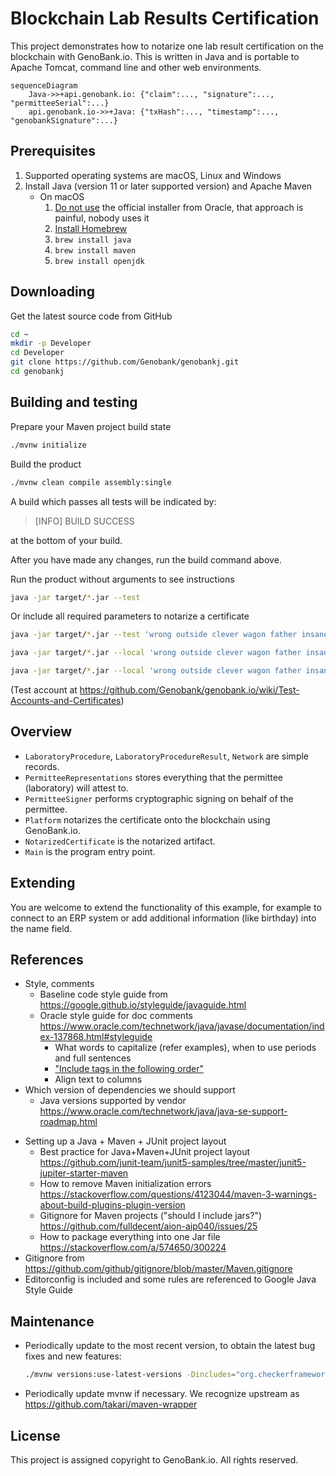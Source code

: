 # Blockchain Lab Results Certification

This project demonstrates how to notarize one lab result certification on the blockchain with GenoBank.io. This is written in Java and is portable to Apache Tomcat, command line and other web environments.

```mermaid
sequenceDiagram
    Java->>+api.genobank.io: {"claim":..., "signature":..., "permitteeSerial":...}
    api.genobank.io->>+Java: {"txHash":..., "timestamp":..., "genobankSignature":...}
```



## Prerequisites

1. Supported operating systems are macOS, Linux and Windows
2. Install Java (version 11 or later supported version) and Apache Maven
   - On macOS
     1. [Do not use](https://stackoverflow.com/a/28635465/300224) the official installer from Oracle, that approach is painful, nobody uses it
     2. [Install Homebrew](https://brew.sh)
     3. `brew install java`
     4. `brew install maven`
     5. `brew install openjdk`

## Downloading

Get the latest source code from GitHub

```sh
cd ~
mkdir -p Developer
cd Developer
git clone https://github.com/Genobank/genobankj.git
cd genobankj
```

## Building and testing

Prepare your Maven project build state

```sh
./mvnw initialize
```

Build the product

```sh
./mvnw clean compile assembly:single
```

A build which passes all tests will be indicated by:

> [INFO] BUILD SUCCESS

at the bottom of your build.

After you have made any changes, run the build command above.

Run the product without arguments to see instructions

```sh
java -jar target/*.jar --test
```

Or include all required parameters to notarize a certificate

```sh
java -jar target/*.jar --test 'wrong outside clever wagon father insane boy junk punch duck drift cupboard' 41 'Bob' '1234' '1' 'N' '' 1614069145429
```
<!-- Current command -->
```sh
java -jar target/*.jar --local 'wrong outside clever wagon father insane boy junk punch duck drift cupboard' 41 'LUIS SERGIO ORTEGA SOLARES' 150332505 '1' 'N' '1' 1650917610932 '{Pasaporte,LUIS SERGIO ORTEGA SOLARES,https://api.japso.com.mx/welty/api/public/fi/0e86f35b-487d-4bde-9412-90c71099abc7,150332505,1991-07-06}' '[{50,Primera Dosis,Astra Zeneca,NH0304,05/07/2021},{51,Segunda Dosis,Astra Zeneca,77761,10/09/2021}]' '{https://api.japso.com.mx/welty/api/public/ct/04168d10-778a-4f41-aeab-5b9fe592313c}'
```

<!-- New command -->
```sh
java -jar target/*.jar --local 'wrong outside clever wagon father insane boy junk punch duck drift cupboard' 41 'LUIS SERGIO ORTEGA SOLARES' 150332505 'Test Hepatitis' '[{"Nombre": "Test test test","Identifacion": "1234567890 mx m 24","Clave_estudio": "1","Resultado": {"file": "","metodo": "RT-PCR Tiempo Real","antigeno": "POSITIVO","oxigenacion": "98","temperatura": "38","influenza-a-D": "POSITIVO","influenza-b-D": "POSITIVO","respiratorio-D": "POSITIVO"},"Metodo": "","Folio": "FMA-KLD-516","tiempo": 1654116966}]' '1' 1650917610932 '{Pasaporte,LUIS SERGIO ORTEGA SOLARES,https://api.japso.com.mx/welty/api/public/fi/0e86f35b-487d-4bde-9412-90c71099abc7,150332505,1991-07-06}' '[{50,Primera Dosis,Astra Zeneca,NH0304,05/07/2021},{51,Segunda Dosis,Astra Zeneca,77761,10/09/2021}]' '{https://api.japso.com.mx/welty/api/public/ct/04168d10-778a-4f41-aeab-5b9fe592313c}'
```

(Test account at https://github.com/Genobank/genobank.io/wiki/Test-Accounts-and-Certificates)

## Overview

* `LaboratoryProcedure`, `LaboratoryProcedureResult`, `Network` are simple records.
* `PermitteeRepresentations` stores everything that the permittee (laboratory) will attest to.
* `PermitteeSigner` performs cryptographic signing on behalf of the permittee.
* `Platform` notarizes the certificate onto the blockchain using GenoBank.io.
* `NotarizedCertificate` is the notarized artifact.
* `Main` is the program entry point.

## Extending

You are welcome to extend the functionality of this example, for example to connect to an ERP system or add additional information (like birthday) into the name field.

## References

* Style, comments
  * Baseline code style guide from https://google.github.io/styleguide/javaguide.html
  * Oracle style guide for doc comments https://www.oracle.com/technetwork/java/javase/documentation/index-137868.html#styleguide
    * What words to capitalize (refer examples), when to use periods and full sentences
    * ["Include tags in the following order"](https://www.oracle.com/technetwork/java/javase/documentation/index-137868.html#orderoftags)
    * Align text to columns
* Which version of dependencies we should support
  * Java versions supported by vendor https://www.oracle.com/technetwork/java/java-se-support-roadmap.html

- Setting up a Java + Maven + JUnit project layout
  - Best practice for Java+Maven+JUnit project layout https://github.com/junit-team/junit5-samples/tree/master/junit5-jupiter-starter-maven
  - How to remove Maven initialization errors https://stackoverflow.com/questions/4123044/maven-3-warnings-about-build-plugins-plugin-version
  - Gitignore for Maven projects ("should I include jars?") https://github.com/fulldecent/aion-aip040/issues/25
  - How to package everything into one Jar file https://stackoverflow.com/a/574650/300224
- Gitignore from https://github.com/github/gitignore/blob/master/Maven.gitignore
- Editorconfig is included and some rules are referenced to Google Java Style Guide

## Maintenance

- Periodically update to the most recent version, to obtain the latest bug fixes and new features:

  ```sh
  ./mvnw versions:use-latest-versions -Dincludes="org.checkerframework:*"
  ```

  

* Periodically update mvnw if necessary. We recognize upstream as https://github.com/takari/maven-wrapper

## License

This project is assigned copyright to GenoBank.io. All rights reserved.
